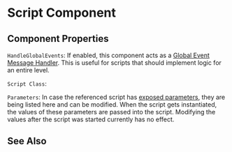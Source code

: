 # Script Component

<!-- PAGE IS TODO -->

## Component Properties

`HandleGlobalEvents`: If enabled, this component acts as a [Global Event Message Handler](../../runtime/world/world-messaging.md#global-event-message-handlers). This is useful for scripts that should implement logic for an entire level.

`Script Class`:

`Parameters`: In case the referenced script has [exposed parameters](../../scenes/exposed-parameters.md), they are being listed here and can be modified. When the script gets instantiated, the values of these parameters are passed into the script. Modifying the values after the script was started currently has no effect.

## See Also


